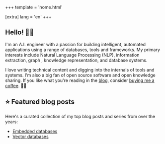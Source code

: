 +++
template = 'home.html'

[extra]
lang = 'en'
+++

## Hello! 👋🏽

I'm an A.I. engineer with a passion for building intelligent, automated applications using a range of databases, tools and frameworks. My primary interests include Natural Language Processing (NLP), information extraction, graph , knowledge representation, and database systems.

I love writing technical content and digging into the internals of tools and systems. I'm also a big fan of open source software and open knowledge sharing. If you like what you're reading in the [blog](./posts), consider [buying me a coffee](https://www.buymeacoffee.com/prrao87). 🫶🏼

## ⭐️ Featured blog posts

Here's a curated collection of my top blog posts and series from over the years:

* [Embedded databases](https://thedataquarry.com/tags/embedded-db/)
* [Vector databases](https://thedataquarry.com/tags/vector-db/)